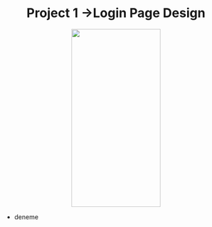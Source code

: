<h1 align="center"> Project 1 ->Login Page Design </h1>
<p align="center"><img data-canonical-src="https://user-images.githubusercontent.com/36533867/199054092-79e8ffba-3c67-4d7a-b55d-6e37f59725c2.png" src="https://user-images.githubusercontent.com/36533867/199054092-79e8ffba-3c67-4d7a-b55d-6e37f59725c2.png" width="200" height="400"
/></p>
<ul>
  <li>deneme</li>
 </ul>
